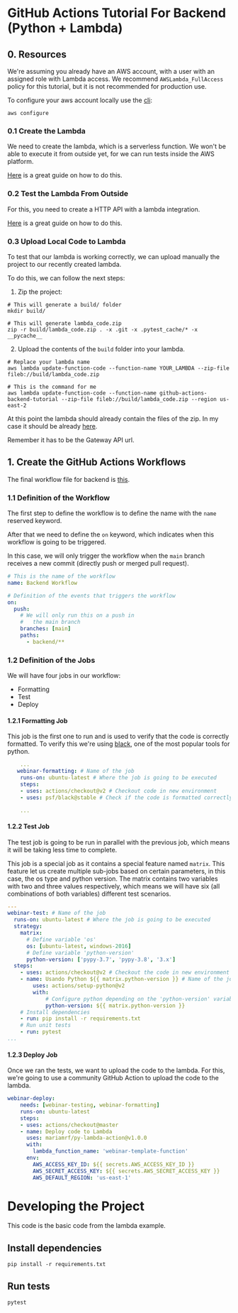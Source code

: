 # GitHub Actions Tutorial For Backend (Python + Lambda)

## 0. Resources

We're assuming you already have an AWS account, with a user with an assigned role with Lambda access. We recommend `AWSLambda_FullAccess` policy for this tutorial, but it is not recommended for production use.

To configure your aws account locally use the [cli](https://aws.amazon.com/es/cli/):

```shell
aws configure
```

### 0.1 Create the Lambda

We need to create the lambda, which is a serverless function. We won't be able to execute it from outside yet, for we can run tests inside the AWS platform.

[Here](https://docs.aws.amazon.com/lambda/latest/dg/lambda-python.html) is a great guide on how to do this.

### 0.2 Test the Lambda From Outside

For this, you need to create a HTTP API with a lambda integration.

[Here](https://docs.aws.amazon.com/apigateway/latest/developerguide/http-api-develop.html#apigateway-http-api-create.console) is a great guide on how to do this.

### 0.3 Upload Local Code to Lambda

To test that our lambda is working correctly, we can upload manually the project to our recently created lambda.

To do this, we can follow the next steps:

1. Zip the project:

```shell
# This will generate a build/ folder
mkdir build/

# This will generate lambda_code.zip
zip -r build/lambda_code.zip . -x .git -x .pytest_cache/* -x __pycache__
```

2. Upload the contents of the `build` folder into your lambda.

```shell
# Replace your lambda name
aws lambda update-function-code --function-name YOUR_LAMBDA --zip-file fileb://build/lambda_code.zip

# This is the command for me
aws lambda update-function-code --function-name github-actions-backend-tutorial --zip-file fileb://build/lambda_code.zip --region us-east-2
```

At this point the lambda should already contain the files of the zip. In my case it should be already [here](https://du717vx7qb.execute-api.us-east-2.amazonaws.com/github-actions-backend-tutorial).

Remember it has to be the Gateway API url.

## 1. Create the GitHub Actions Workflows

The final workflow file for backend is [this](../.github/workflows/backend.yml).

### 1.1 Definition of the Workflow

The first step to define the workflow is to define the name with the `name` reserved keyword.

After that we need to define the `on` keyword, which indicates when this workflow is going to be triggered.

In this case, we will only trigger the workflow when the `main` branch receives a new commit (directly push or merged pull request).

```yaml
# This is the name of the workflow
name: Backend Workflow

# Definition of the events that triggers the workflow
on:
  push:
    # We will only run this on a push in
    #   the main branch
    branches: [main]
    paths:
      - backend/**
```

### 1.2 Definition of the Jobs

We will have four jobs in our workflow:

- Formatting
- Test
- Deploy

#### 1.2.1 Formatting Job

This job is the first one to run and is used to verify that the code is correctly formatted. To verify this we're using [black](https://black.readthedocs.io/en/stable/getting_started.html), one of the most popular tools for python.

```yaml
    ...
   webinar-formatting: # Name of the job
    runs-on: ubuntu-latest # Where the job is going to be executed
    steps:
    - uses: actions/checkout@v2 # Checkout code in new environment
    - uses: psf/black@stable # Check if the code is formatted correctly.

    ...
```

#### 1.2.2 Test Job

The test job is going to be run in parallel with the previous job, which means it will be taking less time to complete.

This job is a special job as it contains a special feature named `matrix`. This feature let us create multiple sub-jobs based on certain parameters, in this case, the os type and python version. The matrix contains two variables with two and three values respectively, which means we will have six (all combinations of both variables) different test scenarios.

```yaml
---
webinar-test: # Name of the job
  runs-on: ubuntu-latest # Where the job is going to be executed
  strategy:
    matrix:
      # Define variable 'os'
      os: [ubuntu-latest, windows-2016]
      # Define variable 'python-version'
      python-version: ['pypy-3.7', 'pypy-3.8', '3.x']
  steps:
    - uses: actions/checkout@v2 # Checkout the code in new environment
    - name: Usando Python ${{ matrix.python-version }} # Name of the job depending on the 'python-version' variable
        uses: actions/setup-python@v2
        with:
            # Configure python depending on the 'python-version' variable
            python-version: ${{ matrix.python-version }}
    # Install dependencies
    - run: pip install -r requirements.txt
    # Run unit tests
    - run: pytest
...
```

#### 1.2.3 Deploy Job

Once we ran the tests, we want to upload the code to the lambda. For this, we're going to use a community GitHub Action to upload the code to the lambda.

```yaml
webinar-deploy:
    needs: [webinar-testing, webinar-formatting]
    runs-on: ubuntu-latest
    steps:
    - uses: actions/checkout@master
    - name: Deploy code to Lambda
      uses: mariamrf/py-lambda-action@v1.0.0
      with:
        lambda_function_name: 'webinar-template-function'
      env:
        AWS_ACCESS_KEY_ID: ${{ secrets.AWS_ACCESS_KEY_ID }}
        AWS_SECRET_ACCESS_KEY: ${{ secrets.AWS_SECRET_ACCESS_KEY }}
        AWS_DEFAULT_REGION: 'us-east-1'
```

# Developing the Project

This code is the basic code from the lambda example.

## Install dependencies

```shell
pip install -r requirements.txt
```

## Run tests

```shell
pytest
```
